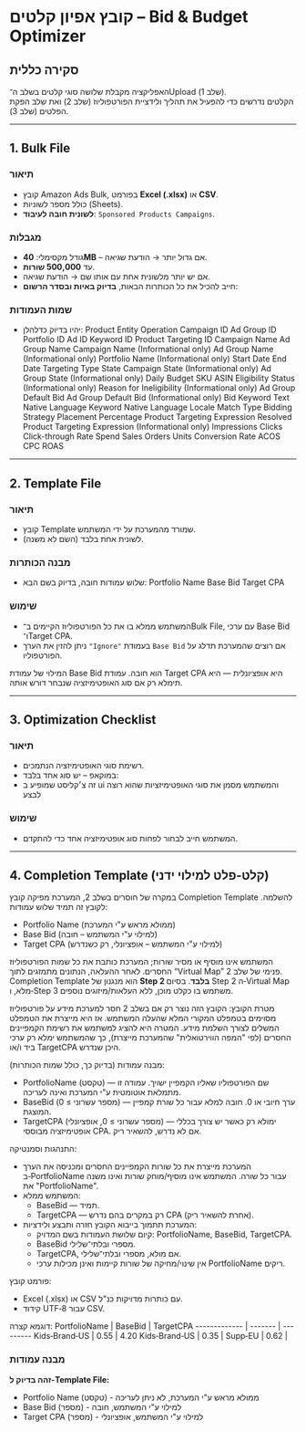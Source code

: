 # קובץ אפיון קלטים – Bid & Budget Optimizer

## סקירה כללית
האפליקציה מקבלת שלושה סוגי קלטים בשלב ה־Upload (שלב 1).  
הקלטים נדרשים כדי להפעיל את תהליך ולידציית הפורטפוליוז (שלב 2) ואת שלב הפקת הפלטים (שלב 3).

---

## 1. Bulk File

### תיאור
- קובץ Amazon Ads Bulk, בפורמט **Excel (.xlsx)** או **CSV**.
- כולל מספר לשוניות (Sheets).
- **לשונית חובה לעיבוד**: `Sponsored Products Campaigns`.

### מגבלות
- גודל מקסימלי: **40MB** – אם גדול יותר → הודעת שגיאה.
- עד **500,000 שורות**.
- אם יש יותר מלשונית אחת עם אותו שם → הודעת שגיאה.
- חייב להכיל את כל הכותרות הבאות, **בדיוק באיות ובסדר הרשום**:

### שמות העמודות
- יהיו בדיוק כדלהלן:
Product
Entity
Operation
Campaign ID
Ad Group ID
Portfolio ID
Ad ID
Keyword ID
Product Targeting ID
Campaign Name
Ad Group Name
Campaign Name (Informational only)
Ad Group Name (Informational only)
Portfolio Name (Informational only)
Start Date
End Date
Targeting Type
State
Campaign State (Informational only)
Ad Group State (Informational only)
Daily Budget
SKU
ASIN
Eligibility Status (Informational only)
Reason for Ineligibility (Informational only)
Ad Group Default Bid
Ad Group Default Bid (Informational only)
Bid
Keyword Text
Native Language Keyword
Native Language Locale
Match Type
Bidding Strategy
Placement
Percentage
Product Targeting Expression
Resolved Product Targeting Expression (Informational only)
Impressions
Clicks
Click-through Rate
Spend
Sales
Orders
Units
Conversion Rate
ACOS
CPC
ROAS

---

## 2. Template File

### תיאור
- קובץ Template שמורד מהמערכת על ידי המשתמש.
- לשונית אחת בלבד (השם לא משנה).

### מבנה הכותרות
- שלוש עמודות חובה, בדיוק בשם הבא:
Portfolio Name
Base Bid
Target CPA



### שימוש
- המשתמש ממלא בו את כל הפורטפוליוז הקיימים ב־Bulk File, עם ערכי Base Bid ו־Target CPA.
- ניתן להזין את הערך `"Ignore"` בעמודת `Base Bid` אם רוצים שהמערכת תדלג על הפורטפוליו.

המילוי של עמודת Base Bid הוא חובה. עמודת Target CPA היא אופציונלית — היא תימלא רק אם סוג האופטימיזציה שנבחר דורש אותה.




---

## 3. Optimization Checklist

### תיאור
- רשימת סוגי האופטימיזציה הנתמכים.
- במוקאפ – יש סוג אחד בלבד:  
- זה צ׳קליסט שמופיע ב ui והמשתמש מסמן את סוגי האופטימיזציות שהוא רוצה לבצע

### שימוש
- המשתמש חייב לבחור לפחות סוג אופטימיזציה אחד כדי להתקדם.


---

## 4. Completion Template (קלט‑פלט למילוי ידני)

במקרה של חוסרים בשלב 2, המערכת מפיקה קובץ Completion Template להשלמה. לקובץ זה תמיד שלוש עמודות:
- Portfolio Name (ממולא מראש ע"י המערכת)
- Base Bid (למילוי ע"י המשתמש – חובה)
- Target CPA (למילוי ע"י המשתמש – אופציונלי, רק כשנדרש)

המשתמש אינו מוסיף או מסיר שורות; המערכת כותבת את כל שמות הפורטפוליוז החסרים. לאחר ההעלאה, הנתונים מתמזגים לתוך “Virtual Map” פנימי של שלב 2. 
Completion Template הוא מנגנון של **Step 2 בלבד**. בסיום Step 2 ה‑Virtual Map מלא, ו‑Step 3 משתמש בו כקלט מוכן, ללא העלאות/מיזוגים נוספים.


מטרת הקובץ: הקובץ הזה נוצר רק אם בשלב 2 חסר למערכת מידע על פורטפוליוז מסוימים בטמפלט המקורי המלא שהעלה המשתמש. אז היא מייצרת את הטמפלט המשלים לצורך השלמת מידע. המטרה היא להציג למשתמש את רשימת הקמפיינים החסרים (לפי "המפה 
הווירטואלית" שהמערכת מייצרת), כך שהמשתמש ימלא רק ערכי ביד ו/או TargetCPA היכן שנדרש.

מבנה עמודות (בדיוק כך, כולל שמות הכותרות):
- PortfolioName (טקסט) — שם הפורטפוליו שאליו הקמפיין ישויך. עמודה זו מתמלאת אוטומטית ע"י המערכת ואינה לעריכה.
- BaseBid (מספר עשרוני ≥ 0) — ערך חיובי או 0. חובה למלא עבור כל שורת קמפיין המוצגת.
- TargetCPA (מספר עשרוני ≥ 0, אופציונלי) — ימולא רק כאשר יש צורך בכללי אופטימיזציה מבוססי CPA. אם לא נדרש, להשאיר ריק.

התנהגות וסמנטיקה:
- המערכת מייצרת את כל שורות הקמפיינים החסרים ומכניסה את הערך ב‑PortfolioName עבור כל שורה. המשתמש אינו מוסיף/מוחק שורות ואינו משנה את "PortfolioName".
- המשתמש ממלא:
  - BaseBid — תמיד.
  - TargetCPA — רק במקרים בהם נדרש CPA (אחרת להשאיר ריק).
- המערכת תתמוך בייבוא הקובץ חזרה ותבצע ולידציות:
  - קיום שלושת העמודות בשם המדויק: PortfolioName, BaseBid, TargetCPA.
  - BaseBid מספרי ובלתי־שלילי.
  - TargetCPA, אם מולא, מספרי ובלתי־שלילי.
  - אין שינוי/מחיקה של שורות קיימות ואינן מכילות ערכי PortfolioName ריקים.

פורמט קובץ:
- Excel (.xlsx) או CSV עם כותרות מדויקות כנ"ל.
- קידוד UTF‑8 עבור CSV.

דוגמא קצרה:
PortfolioName | BaseBid | TargetCPA
------------- | ------- | ---------
Kids‑Brand‑US | 0.55    | 4.20
Kids‑Brand‑US | 0.35    | 
Supp‑EU       | 0.62    | 


### מבנה עמודות
**זהה בדיוק ל-Template File:**
- Portfolio Name (טקסט) - ממולא מראש ע"י המערכת, לא ניתן לעריכה
- Base Bid (מספר) - למילוי ע"י המשתמש, חובה
- Target CPA (מספר) - למילוי ע"י המשתמש, אופציונלי
